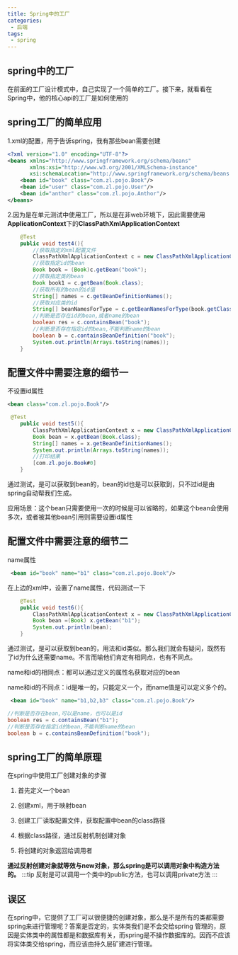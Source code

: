 ```yaml
---
title: Spring中的工厂
categories:
 - 后端
tags:
 - spring
---
```

## spring中的工厂
在前面的工厂设计模式中，自己实现了一个简单的工厂。接下来，就看看在Spring中，他的核心api的工厂是如何使用的

## spring工厂的简单应用
1.xml的配置，用于告诉spring，我有那些bean需要创建

```xml
<?xml version="1.0" encoding="UTF-8"?>
<beans xmlns="http://www.springframework.org/schema/beans"
       xmlns:xsi="http://www.w3.org/2001/XMLSchema-instance"
       xsi:schemaLocation="http://www.springframework.org/schema/beans http://www.springframework.org/schema/beans/spring-beans.xsd">
    <bean id="book" class="com.zl.pojo.Book"/>
    <bean id="user" class="com.zl.pojo.User"/>
    <bean id="anthor" class="com.zl.pojo.Anthor"/>
</beans>
```
2.因为是在单元测试中使用工厂，所以是在非web环境下，因此需要使用**ApplicationContext**下的**ClassPathXmlApplicationContext**

```java
    @Test
    public void test4(){
        //获取指定的xml配置文件
        ClassPathXmlApplicationContext c = new ClassPathXmlApplicationContext("/xx.xml");
        //获取指定id的bean
        Book book = (Book)c.getBean("book");
        //获取指定类的bean
        Book book1 = c.getBean(Book.class);
        //获取所有的bean的id值
        String[] names = c.getBeanDefinitionNames();
        //获取对应类的id
        String[] beanNamesForType = c.getBeanNamesForType(book.getClass());
        //判断是否存在id的bean,或者name的bean
        boolean res = c.containsBean("book");
        //判断是否存在指定id的bean,不能判断name的bean
        boolean b = c.containsBeanDefinition("book");
        System.out.println(Arrays.toString(names));
    }

```
## 配置文件中需要注意的细节一
不设置id属性
```xml
<bean class="com.zl.pojo.Book"/>
```
```java
 @Test
    public void test5(){
        ClassPathXmlApplicationContext x = new ClassPathXmlApplicationContext("/xx.xml");
        Book bean = x.getBean(Book.class);
        String[] names = x.getBeanDefinitionNames();
        System.out.println(Arrays.toString(names));
        //打印结果
        [com.zl.pojo.Book#0]
    }
```
通过测试，是可以获取到bean的，bean的id也是可以获取到，只不过id是由spring自动帮我们生成。

应用场景：这个bean只需要使用一次的时候是可以省略的，如果这个bean会使用多次，或者被其他bean引用则需要设置id属性
## 配置文件中需要注意的细节二
name属性
```xml
 <bean id="book" name="b1" class="com.zl.pojo.Book"/>
```
在上边的xml中，设置了name属性，代码测试一下
```java
    @Test
    public void test6(){
        ClassPathXmlApplicationContext x = new ClassPathXmlApplicationContext("/xx.xml");
        Book bean =(Book) x.getBean("b1");
        System.out.println(bean);
    }
```
通过测试，是可以获取到bean的，用法和id类似。那么我们就会有疑问，既然有了id为什么还需要name。不言而喻他们肯定有相同点，也有不同点。

name和id的相同点：都可以通过定义的属性名获取对应的bean

name和id的不同点：id是唯一的，只能定义一个，而name值是可以定义多个的。
```xml
 <bean id="book" name="b1,b2,b3" class="com.zl.pojo.Book"/>
```
```java
//判断是否存在bean,可以是name，也可以是id
boolean res = c.containsBean("b1");
//判断是否存在指定id的bean,不能判断name的bean
boolean b = c.containsBeanDefinition("book");
```
## spring工厂的简单原理
在spring中使用工厂创建对象的步骤

1. 首先定义一个bean

2. 创建xml，用于映射bean

3. 创建工厂读取配置文件，获取配置中bean的class路径

4. 根据class路径，通过反射机制创建对象

5. 将创建的对象返回给调用者

**通过反射创建对象就等效与new对象，那么spring是可以调用对象中构造方法的。**
:::tip
反射是可以调用一个类中的public方法，也可以调用private方法
:::

## 误区
在spring中，它提供了工厂可以很便捷的创建对象，那么是不是所有的类都需要spring来进行管理呢？答案是否定的，实体类我们是不会交给spring
管理的，原因是实体类中的属性都是和数据库有关，而spring是不操作数据库的。因而不应该将实体类交给spring，而应该由持久层矿建进行管理。

